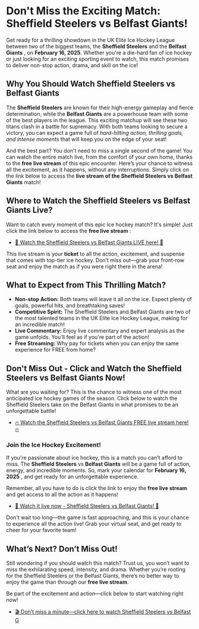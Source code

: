 # Don't Miss the Exciting Match: Sheffield Steelers vs Belfast Giants!

Get ready for a thrilling showdown in the UK Elite Ice Hockey League between two of the biggest teams, the **Sheffield Steelers** and the **Belfast Giants** , on **February 16, 2025**. Whether you're a die-hard fan of ice hockey or just looking for an exciting sporting event to watch, this match promises to deliver non-stop action, drama, and skill on the ice!

## Why You Should Watch Sheffield Steelers vs Belfast Giants

The **Sheffield Steelers** are known for their high-energy gameplay and fierce determination, while the **Belfast Giants** are a powerhouse team with some of the best players in the league. This exciting matchup will see these two titans clash in a battle for supremacy. With both teams looking to secure a victory, you can expect a game full of _hard-hitting action, thrilling goals, and intense moments_ that will keep you on the edge of your seat!

And the best part? You don't need to miss a single second of the game! You can watch the entire match live, from the comfort of your own home, thanks to the **free live stream** of this epic encounter. Here’s your chance to witness all the excitement, as it happens, without any interruptions. Simply click on the link below to access the **live stream of the Sheffield Steelers vs Belfast Giants** match!

## Where to Watch the Sheffield Steelers vs Belfast Giants Live?

Want to catch every moment of this epic ice hockey match? It's simple! Just click the link below to access the **free live stream** :

- [🎥 Watch the Sheffield Steelers vs Belfast Giants LIVE here! 🎥](https://tinyurl.com/livestreamfreeo?st=Sheffield+Steelers+vs+Belfast+Giants&si=ghc)

This live stream is your **ticket** to all the action, excitement, and suspense that comes with top-tier ice hockey. Don’t miss out—grab your front-row seat and enjoy the match as if you were right there in the arena!

## What to Expect from This Thrilling Match?

- **Non-stop Action:** Both teams will leave it all on the ice. Expect plenty of goals, powerful hits, and breathtaking saves!
- **Competitive Spirit:** The Sheffield Steelers and Belfast Giants are two of the most talented teams in the UK Elite Ice Hockey League, making for an incredible match!
- **Live Commentary:** Enjoy live commentary and expert analysis as the game unfolds. You'll feel as if you're part of the action!
- **Free Streaming:** Why pay for tickets when you can enjoy the same experience for FREE from home?

## Don't Miss Out - Click and Watch the Sheffield Steelers vs Belfast Giants Now!

What are you waiting for? This is the chance to witness one of the most anticipated ice hockey games of the season. Click below to watch the Sheffield Steelers take on the Belfast Giants in what promises to be an unforgettable battle!

- [🔥 Watch the Sheffield Steelers vs Belfast Giants FREE live stream here! 🔥](https://tinyurl.com/livestreamfreeo?st=Sheffield+Steelers+vs+Belfast+Giants&si=ghc)

### Join the Ice Hockey Excitement!

If you're passionate about ice hockey, this is a match you can't afford to miss. The **Sheffield Steelers** vs **Belfast Giants** will be a game full of action, energy, and incredible moments. So, mark your calendar for **February 16, 2025** , and get ready for an unforgettable experience.

Remember, all you have to do is click the link to enjoy the **free live stream** and get access to all the action as it happens!

- [🏒 Watch it live now - Sheffield Steelers vs Belfast Giants! 🏒](https://tinyurl.com/livestreamfreeo?st=Sheffield+Steelers+vs+Belfast+Giants&si=ghc)

Don't wait too long—the game is fast approaching, and this is your chance to experience all the action live! Grab your virtual seat, and get ready to cheer for your favorite team!

## What’s Next? Don’t Miss Out!

Still wondering if you should watch this match? Trust us, you won’t want to miss the exhilarating speed, intensity, and drama. Whether you’re rooting for the Sheffield Steelers or the Belfast Giants, there’s no better way to enjoy the game than through our **free live stream**.

Be part of the excitement and action—click below to start watching right now!

- [🎬 Don’t miss a minute—click here to watch Sheffield Steelers vs Belfast G](https://tinyurl.com/livestreamfreeo?st=Sheffield+Steelers+vs+Belfast+Giants&si=ghc)
